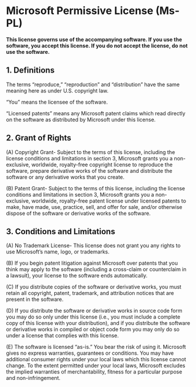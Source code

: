 Microsoft Permissive License (Ms-PL)
====================================

**This license governs use of the accompanying software. If you use the
software, you accept this license. If you do not accept the license, do
not use the software.**

**1. Definitions**
------------------

The terms “reproduce,” “reproduction” and “distribution” have the same
meaning here as under U.S. copyright law.

“You” means the licensee of the software.

“Licensed patents” means any Microsoft patent claims which read directly
on the software as distributed by Microsoft under this license.

**2. Grant of Rights**
----------------------

(A) Copyright Grant- Subject to the terms of this license, including the
license conditions and limitations in section 3, Microsoft grants you a
non-exclusive, worldwide, royalty-free copyright license to reproduce
the software, prepare derivative works of the software and distribute
the software or any derivative works that you create.

(B) Patent Grant- Subject to the terms of this license, including the
license conditions and limitations in section 3, Microsoft grants you a
non-exclusive, worldwide, royalty-free patent license under licensed
patents to make, have made, use, practice, sell, and offer for sale,
and/or otherwise dispose of the software or derivative works of the
software.

**3. Conditions and Limitations**
---------------------------------

(A) No Trademark License- This license does not grant you any rights to
use Microsoft’s name, logo, or trademarks.

(B) If you begin patent litigation against Microsoft over patents that
you think may apply to the software (including a cross-claim or
counterclaim in a lawsuit), your license to the software ends
automatically.

(C) If you distribute copies of the software or derivative works, you
must retain all copyright, patent, trademark, and attribution notices
that are present in the software.

(D) If you distribute the software or derivative works in source code
form you may do so only under this license (i.e., you must include a
complete copy of this license with your distribution), and if you
distribute the software or derivative works in compiled or object code
form you may only do so under a license that complies with this license.

(E) The software is licensed “as-is.” You bear the risk of using it.
Microsoft gives no express warranties, guarantees or conditions. You may
have additional consumer rights under your local laws which this license
cannot change. To the extent permitted under your local laws, Microsoft
excludes the implied warranties of merchantability, fitness for a
particular purpose and non-infringement.
